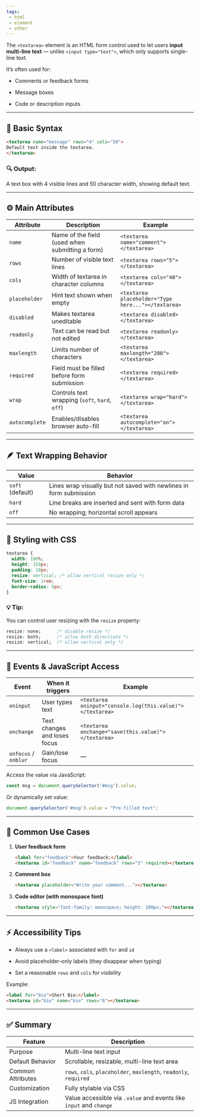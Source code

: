 ```yaml
---
tags: 
 - html
 - element
 - other
---
```


The `<textarea>` element is an HTML form control used to let users **input multi-line text** — unlike `<input type="text">`, which only supports single-line text.

It’s often used for:

- Comments or feedback forms
    
- Message boxes
    
- Code or description inputs
    

---

## 🧱 **Basic Syntax**

```html
<textarea name="message" rows="4" cols="50">
Default text inside the textarea.
</textarea>
```

### 🔍 Output:

A text box with 4 visible lines and 50 character width, showing default text.

---

## ⚙️ **Main Attributes**

|Attribute|Description|Example|
|---|---|---|
|`name`|Name of the field (used when submitting a form)|`<textarea name="comment"></textarea>`|
|`rows`|Number of visible text lines|`<textarea rows="5"></textarea>`|
|`cols`|Width of textarea in character columns|`<textarea cols="40"></textarea>`|
|`placeholder`|Hint text shown when empty|`<textarea placeholder="Type here..."></textarea>`|
|`disabled`|Makes textarea uneditable|`<textarea disabled></textarea>`|
|`readonly`|Text can be read but not edited|`<textarea readonly></textarea>`|
|`maxlength`|Limits number of characters|`<textarea maxlength="200"></textarea>`|
|`required`|Field must be filled before form submission|`<textarea required></textarea>`|
|`wrap`|Controls text wrapping (`soft`, `hard`, `off`)|`<textarea wrap="hard"></textarea>`|
|`autocomplete`|Enables/disables browser auto-fill|`<textarea autocomplete="on"></textarea>`|

---

## 🪶 **Text Wrapping Behavior**

|Value|Behavior|
|---|---|
|`soft` (default)|Lines wrap visually but not saved with newlines in form submission|
|`hard`|Line breaks are inserted and sent with form data|
|`off`|No wrapping; horizontal scroll appears|

---

## 🎨 **Styling with CSS**

```css
textarea {
  width: 100%;
  height: 150px;
  padding: 10px;
  resize: vertical; /* allow vertical resize only */
  font-size: 1rem;
  border-radius: 8px;
}
```

### 💡 Tip:

You can control user resizing with the `resize` property:

```css
resize: none;      /* disable resize */
resize: both;      /* allow both directions */
resize: vertical;  /* allow vertical only */
```

---

## 🧠 **Events & JavaScript Access**

|Event|When it triggers|Example|
|---|---|---|
|`oninput`|User types text|`<textarea oninput="console.log(this.value)"></textarea>`|
|`onchange`|Text changes and loses focus|`<textarea onchange="save(this.value)"></textarea>`|
|`onfocus` / `onblur`|Gain/lose focus|—|

Access the value via JavaScript:

```js
const msg = document.querySelector('#msg').value;
```

Or dynamically set value:

```js
document.querySelector('#msg').value = "Pre-filled text";
```

---

## 🧰 **Common Use Cases**

1. **User feedback form**
    
    ```html
    <label for="feedback">Your feedback:</label>
    <textarea id="feedback" name="feedback" rows="5" required></textarea>
    ```
    
2. **Comment box**
    
    ```html
    <textarea placeholder="Write your comment..."></textarea>
    ```
    
3. **Code editor (with monospace font)**
    
    ```html
    <textarea style="font-family: monospace; height: 200px;"></textarea>
    ```
    

---

## ⚡ **Accessibility Tips**

- Always use a `<label>` associated with `for` and `id`
    
- Avoid placeholder-only labels (they disappear when typing)
    
- Set a reasonable `rows` and `cols` for visibility
    

Example:

```html
<label for="bio">Short Bio:</label>
<textarea id="bio" name="bio" rows="6"></textarea>
```

---

## ✅ **Summary**

|Feature|Description|
|---|---|
|Purpose|Multi-line text input|
|Default Behavior|Scrollable, resizable, multi-line text area|
|Common Attributes|`rows`, `cols`, `placeholder`, `maxlength`, `readonly`, `required`|
|Customization|Fully stylable via CSS|
|JS Integration|Value accessible via `.value` and events like `input` and `change`|